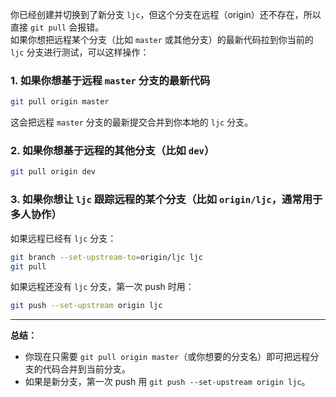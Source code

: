 你已经创建并切换到了新分支 `ljc`，但这个分支在远程（origin）还不存在，所以直接 `git pull` 会报错。  
如果你想把远程某个分支（比如 `master` 或其他分支）的最新代码拉到你当前的 `ljc` 分支进行测试，可以这样操作：

### 1. 如果你想基于远程 `master` 分支的最新代码
```bash
git pull origin master
```
这会把远程 `master` 分支的最新提交合并到你本地的 `ljc` 分支。

### 2. 如果你想基于远程的其他分支（比如 `dev`）
```bash
git pull origin dev
```

### 3. 如果你想让 `ljc` 跟踪远程的某个分支（比如 `origin/ljc`，通常用于多人协作）
如果远程已经有 `ljc` 分支：
```bash
git branch --set-upstream-to=origin/ljc ljc
git pull
```
如果远程还没有 `ljc` 分支，第一次 push 时用：
```bash
git push --set-upstream origin ljc
```

---

**总结：**
- 你现在只需要 `git pull origin master`（或你想要的分支名）即可把远程分支的代码合并到当前分支。
- 如果是新分支，第一次 push 用 `git push --set-upstream origin ljc`。

